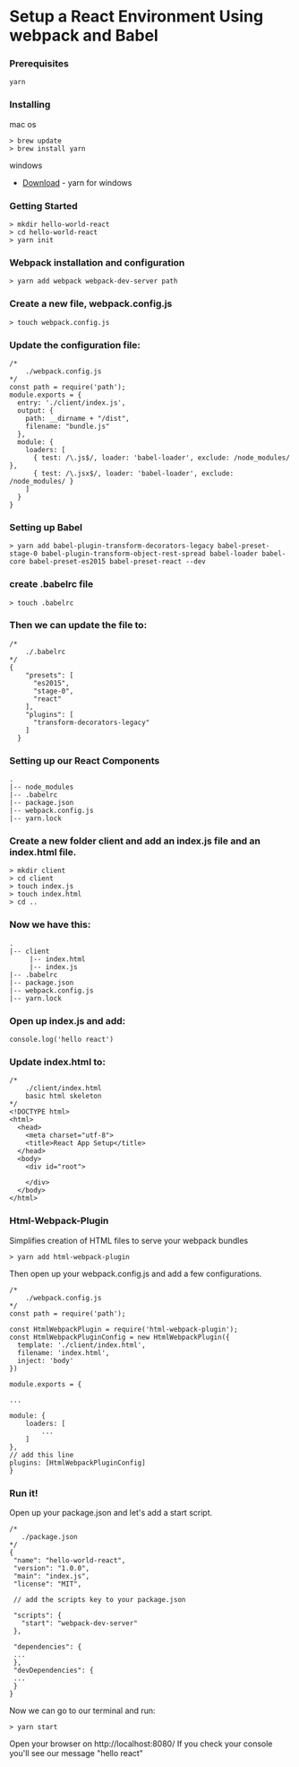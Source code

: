 # Setup a React Environment Using webpack and Babel

### Prerequisites
```
yarn
```

### Installing

mac os

```
> brew update
> brew install yarn
```

windows

* [Download](https://yarnpkg.com/en/docs/install#windows-tab) - yarn for windows

### Getting Started
```
> mkdir hello-world-react
> cd hello-world-react
> yarn init
```
### Webpack installation and configuration
```
> yarn add webpack webpack-dev-server path
```

### Create a new file, webpack.config.js
```
> touch webpack.config.js
```
### Update the configuration file:
```
/*
    ./webpack.config.js
*/
const path = require('path');
module.exports = {
  entry: './client/index.js',
  output: {
    path: __dirname + "/dist",
    filename: "bundle.js"
  },
  module: {
    loaders: [
      { test: /\.js$/, loader: 'babel-loader', exclude: /node_modules/ },
      { test: /\.jsx$/, loader: 'babel-loader', exclude: /node_modules/ }
    ]
  }
}
```

### Setting up Babel

```
> yarn add babel-plugin-transform-decorators-legacy babel-preset-stage-0 babel-plugin-transform-object-rest-spread babel-loader babel-core babel-preset-es2015 babel-preset-react --dev
```

### create .babelrc file

```
> touch .babelrc
```

### Then we can update the file to:

```
/* 
    ./.babelrc
*/  
{
    "presets": [
      "es2015",
      "stage-0",
      "react"
    ],
    "plugins": [
      "transform-decorators-legacy"
    ]
  }
```

### Setting up our React Components

```
.
|-- node_modules
|-- .babelrc
|-- package.json
|-- webpack.config.js
|-- yarn.lock
```

### Create a new folder client and add an index.js file and an index.html file.

```
> mkdir client
> cd client
> touch index.js
> touch index.html
> cd .. 
```

### Now we have this:
```
.
|-- client
     |-- index.html
     |-- index.js
|-- .babelrc
|-- package.json
|-- webpack.config.js
|-- yarn.lock
```

### Open up index.js and add:
```
console.log('hello react')
```

### Update index.html to:
```
/*
    ./client/index.html
    basic html skeleton
*/
<!DOCTYPE html>
<html>
  <head>
    <meta charset="utf-8">
    <title>React App Setup</title>
  </head>
  <body>
    <div id="root">

    </div>
  </body>
</html>
```
### Html-Webpack-Plugin
Simplifies creation of HTML files to serve your webpack bundles
```
> yarn add html-webpack-plugin
```
Then open up your webpack.config.js and add a few configurations.
```
/* 
    ./webpack.config.js
*/
const path = require('path');

const HtmlWebpackPlugin = require('html-webpack-plugin');
const HtmlWebpackPluginConfig = new HtmlWebpackPlugin({
  template: './client/index.html',
  filename: 'index.html',
  inject: 'body'
})

module.exports = {

...

module: {
    loaders: [
        ...
    ]
},
// add this line
plugins: [HtmlWebpackPluginConfig]
}
```
### Run it!
 Open up your package.json and let's add a start script.
 ```
 /*
    ./package.json
*/
{
  "name": "hello-world-react",
  "version": "1.0.0",
  "main": "index.js",
  "license": "MIT",

  // add the scripts key to your package.json

  "scripts": {
    "start": "webpack-dev-server"
  },

  "dependencies": {
  ...
  },
  "devDependencies": {
  ...
  }
}
 ```
 
 Now we can go to our terminal and run:
 ```
 > yarn start
 ```
 Open your browser on http://localhost:8080/
  If you check your console you'll see our message "hello react"
